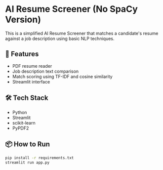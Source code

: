 # AI Resume Screener (No SpaCy Version)

This is a simplified AI Resume Screener that matches a candidate's resume against a job description using basic NLP techniques.

## 🚀 Features
- PDF resume reader
- Job description text comparison
- Match scoring using TF-IDF and cosine similarity
- Streamlit interface

## 🛠 Tech Stack
- Python
- Streamlit
- scikit-learn
- PyPDF2

## 📦 How to Run
```bash
pip install -r requirements.txt
streamlit run app.py
```
